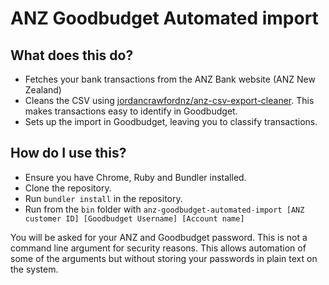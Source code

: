 # ANZ Goodbudget Automated import

## What does this do?
- Fetches your bank transactions from the ANZ Bank website (ANZ New Zealand)
- Cleans the CSV using [jordancrawfordnz/anz-csv-export-cleaner](https://github.com/jordancrawfordnz/anz-csv-export-cleaner). This makes transactions easy to identify in Goodbudget.
- Sets up the import in Goodbudget, leaving you to classify transactions.

## How do I use this?
- Ensure you have Chrome, Ruby and Bundler installed.
- Clone the repository.
- Run ``bundler install`` in the repository.
- Run from the ``bin`` folder with ``anz-goodbudget-automated-import [ANZ customer ID] [Goodbudget Username] [Account name]``

You will be asked for your ANZ and Goodbudget password. This is not a command line argument for security reasons. This allows automation of some of the arguments but without storing your passwords in plain text on the system.
